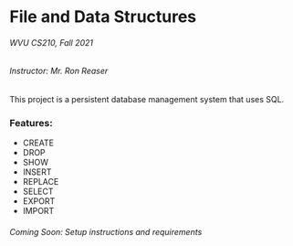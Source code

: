 # File and Data Structures 

###### WVU CS210, Fall 2021
###### Instructor: Mr. Ron Reaser 

This project is a persistent database management system that uses SQL. 

### Features: 
- CREATE
- DROP 
- SHOW 
- INSERT 
- REPLACE 
- SELECT 
- EXPORT 
- IMPORT 

###### Coming Soon: Setup instructions and requirements

